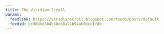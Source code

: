 ```yaml
---
title: The Viridian Scroll
params:
  feedlink: https://viridianscroll.blogspot.com/feeds/posts/default
  feedid: bc98d8d3b4b3bcc8a91b94ab0ccdffdb
---
```

